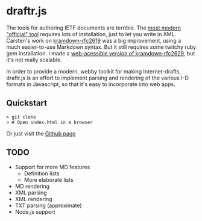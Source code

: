 # draftr.js

The tools for authoring IETF documents are terrible.  The [most modern "official" tool](http://xml.resource.org) requires lots of installation, just to let you write in XML.  Carsten's work on [kramdown-rfc2619](https://github.com/cabo/kramdown-rfc2629/) was a big improvement, using a much easier-to-use Markdown syntax.  But it still requires some twitchy ruby gem installation.  I made a [web-acessible version of kramdown-rfc2629](http://ipv.sx/draftr/), but it's not really scalable.

In order to provide a modern, webby toolkit for making Internet-drafts, draftr.js is an effort to implement parsing and rendering of the various I-D formats in Javascript, so that it's easy to incorporate into web apps.


## Quickstart

```
> git clone
> # Open index.html in a browser
```

Or just visit the [Github page](https://draftr-js.github.io/)


## TODO

* Support for more MD features
  * Definition lists
  * More elaborate lists
* MD rendering
* XML parsing
* XML rendering
* TXT parsing (approximate)
* Node.js support
